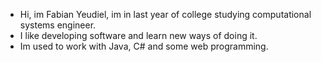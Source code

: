 - Hi, im Fabian Yeudiel, im in last year of college studying computational systems engineer.
- I like developing software and learn new ways of doing it.
- Im used to work with Java, C# and some web programming.

<!---
Yeudiel117/Yeudiel117 is a ✨ special ✨ repository because its `README.md` (this file) appears on your GitHub profile.
You can click the Preview link to take a look at your changes.
--->
